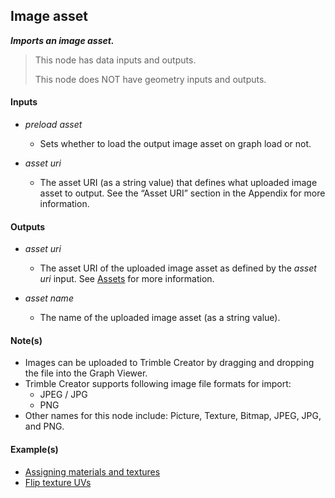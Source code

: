 ## Image asset

**_Imports an image asset._**

> This node has data inputs and outputs.
>
> This node does NOT have geometry inputs and outputs.


#### Inputs

* _preload asset_

  * Sets whether to load the output image asset on graph load or not.

* _asset uri_

  * The asset URI (as a string value) that defines what uploaded image asset to output. See the “Asset URI” section in the Appendix for more information.


#### Outputs

* _asset uri_

  * The asset URI of the uploaded image asset as defined by the _asset uri_ input. See <a href="/concepts/GeneralConcepts/assets.md" target="_blank">Assets</a> for more information.

* _asset name_

  * The name of the uploaded image asset (as a string value). 


#### Note(s)



* Images can be uploaded to Trimble Creator by dragging and dropping the file into the Graph Viewer.
* Trimble Creator supports following image file formats for import:
    * JPEG / JPG
    * PNG
* Other names for this node include: Picture, Texture, Bitmap, JPEG, JPG, and PNG.


#### Example(s)



* <a href="https://creator.trimble.com/graph?assetURI=whp:b432f0b3-3b32-4867-8b38-8647efa60924&version=latest" target="_blank">Assigning materials and textures</a>
* <a href="https://creator.trimble.com/graph?assetURI=whp:518f2715-d7e9-491c-888c-9481b272776f&version=latest" target="_blank">Flip texture UVs</a>

